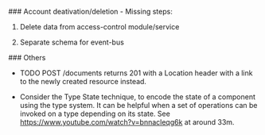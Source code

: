 


### Account deativation/deletion - Missing steps:

1) Delete data from access-control module/service

1) Separate schema for event-bus


### Others

- TODO POST /documents returns 201 with a Location header with a link to the newly created resource instead.

- Consider the Type State technique, to encode the state of a component using the type system.
 It can be helpful when a set of operations can be invoked on a type depending on its state.
 See https://www.youtube.com/watch?v=bnnacleqg6k at around 33m.

